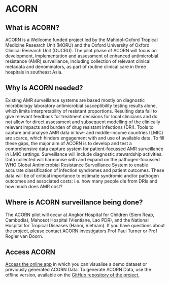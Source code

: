 # ACORN

## What is ACORN? 

ACORN is a Wellcome funded project led by the Mahidol-Oxford Tropical Medicine Research Unit (MORU) and the Oxford University of Oxford Clinical Research Unit (OUCRU). The pilot phase of ACORN will focus on development, implementation and assessment of enhanced antimicrobial resistance (AMR) surveillance, including collection of relevant clinical metadata and denominators, as part of routine clinical care in three hospitals in southeast Asia.

## Why is ACORN needed? 

Existing AMR surveillance systems are based mostly on diagnostic microbiology laboratory antimicrobial susceptibility testing results alone, which limits interpretability of resistant proportions. Resulting data fail to give relevant feedback for treatment decisions for local clinicians and do not allow for direct assessment and subsequent modelling of the clinically relevant impacts and burden of drug resistant infections (DRI). Tools to capture and analyse AMR data in low- and middle-income countries (LMIC) are scarce, which hinders engagement with and use of available data.
To fill these gaps, the major aim of ACORN is to develop and test a comprehensive data capture system for patient-focussed AMR surveillance in LMIC settings. Surveillance will include diagnostic stewardship activities. Data collected will harmonise with and expand on the pathogen-focussed WHO Global Antimicrobial Resistance Surveillance System to enable accurate classification of infection syndromes and patient outcomes. These data will be of critical importance to estimate syndromic and/or pathogen outcomes and associated costs: i.e. how many people die from DRIs and how much does AMR cost?

## Where is ACORN surveillance being done? 

The ACORN pilot will occur at Angkor Hospital for Children (Siem Reap, Cambodia), Mahosot Hospital (Vientiane, Lao PDR), and the National Hospital for Tropical Diseases (Hanoi, Vietnam).
If you have questions about the project, please contact ACORN investigators Prof Paul Turner or Prof Rogier van Doorn.


## Access ACORN

[Access the online app](https://moru.shinyapps.io/acornamr/) in which you can visualise a demo dataset or previously generated ACORN Data. 
To generate ACORN Data, use the offline version, available on the [GitHub repository of the project.](https://github.com/ocelhay/ACORN)

